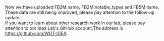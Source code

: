 Now we have uploaded FB2M.name, FB2M.notable_types and FB5M.name. These data are still being improved, please pay attention to the follow-up update.
<br>
If you want to learn about other research work in our lab, please pay attention to our Idea Lab's GitHub account.The address is https://github.com/WUT-IDEA.
